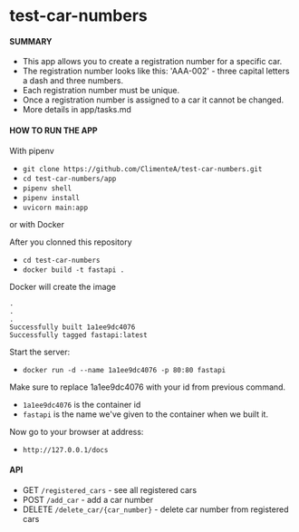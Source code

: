 # test-car-numbers

#### SUMMARY

- This app allows you to create a registration number for a specific car.
- The registration number looks like this: 'AAA-002' - three capital letters a dash and three numbers.
- Each registration number must be unique.
- Once a registration number is assigned to a car it cannot be changed.
- More details in app/tasks.md


#### HOW TO RUN THE APP

With pipenv

- `git clone https://github.com/ClimenteA/test-car-numbers.git`
- `cd test-car-numbers/app`
- `pipenv shell`
- `pipenv install`
- `uvicorn main:app`

or with Docker

After you clonned this repository 
- `cd test-car-numbers`
- `docker build -t fastapi .`

Docker will create the image
```
.
.
.
Successfully built 1a1ee9dc4076
Successfully tagged fastapi:latest
```

Start the server: 
- `docker run -d --name 1a1ee9dc4076 -p 80:80 fastapi`

Make sure to replace 1a1ee9dc4076 with your id from previous command.
- `1a1ee9dc4076` is the container id 
- `fastapi` is the name we've given to the container when we built it.
 
Now go to your browser at address: 
- `http://127.0.0.1/docs`

#### API

- GET `/registered_cars` - see all registered cars
- POST `/add_car` - add a car number
- DELETE `/delete_car​/{car_number}` - delete car number from registered cars
